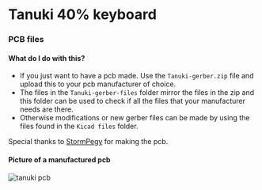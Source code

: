 # Tanuki 40% keyboard
### PCB files

#### What do I do with this?
+ If you just want to have a pcb made. Use the `Tanuki-gerber.zip` file and upload this to your pcb manufacturer of choice.
+ The files in the `Tanuki-gerber-files` folder mirror the files in the zip and this folder can be used to check if all the files that your manufacturer needs are there.
+ Otherwise modifications or new gerber files can be made by using the files found in the `Kicad files` folder.

Special thanks to [StormPegy](https://github.com/Stormpegy) for making the pcb.

#### Picture of a manufactured pcb
![tanuki pcb](https://github.com/SethSenpai/Tanuki/blob/master/Img/pcb.jpg?raw=true)
